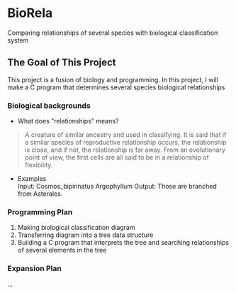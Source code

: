 # BioRela
Comparing relationships of several species with biological classification system
## The Goal of This Project
This project is a fusion of biology and programming. In this project, I will make a C program that determines several species biological relationships
### Biological backgrounds
* What does "relationships" means?
> A creature of similar ancestry and used in classifying. It is said that if a similar species of reproductive relationship occurs, the relationship is close, and if not, the relationship is far away. From an evolutionary point of view, the first cells are all said to be in a relationship of flexibility.  
* Examples  
    Input: Cosmos_bipinnatus Argophyllum
    Output: Those are branched from Asterales.

### Programming Plan
1. Making biological classification diagram  
2. Transferring diagram into a tree data structure  
3. Building a C program that interprets the tree and searching relationships of several elements in the tree  

### Expansion Plan
...

